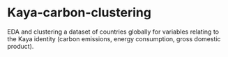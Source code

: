 # Kaya-carbon-clustering
EDA and clustering a dataset of countries globally for variables relating to the Kaya identity (carbon emissions, energy consumption, gross domestic product).
